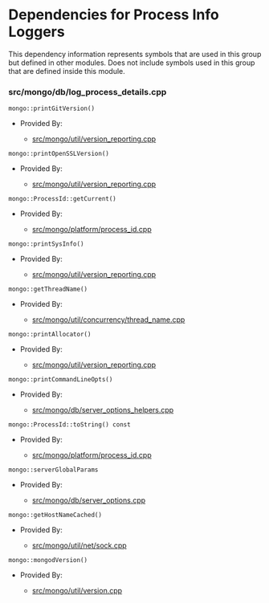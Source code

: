 
# Dependencies for Process Info Loggers
This dependency information represents symbols that are used in this group but defined in other modules.  Does not include symbols used in this group that are defined inside this module.

### src/mongo/db/log\_process\_details.cpp

<div></div>

    mongo::printGitVersion()

- Provided By:

    - [src/mongo/util/version\_reporting.cpp](../../../../utilities/utilities)

<div></div>

    mongo::printOpenSSLVersion()

- Provided By:

    - [src/mongo/util/version\_reporting.cpp](../../../../utilities/utilities)

<div></div>

    mongo::ProcessId::getCurrent()

- Provided By:

    - [src/mongo/platform/process\_id.cpp](../../../../utilities/utilities)

<div></div>

    mongo::printSysInfo()

- Provided By:

    - [src/mongo/util/version\_reporting.cpp](../../../../utilities/utilities)

<div></div>

    mongo::getThreadName()

- Provided By:

    - [src/mongo/util/concurrency/thread\_name.cpp](../../../../utilities/utilities)

<div></div>

    mongo::printAllocator()

- Provided By:

    - [src/mongo/util/version\_reporting.cpp](../../../../utilities/utilities)

<div></div>

    mongo::printCommandLineOpts()

- Provided By:

    - [src/mongo/db/server\_options\_helpers.cpp](../../../../process\_management/mongod\_and\_mongos\_command\_line\_options)

<div></div>

    mongo::ProcessId::toString() const

- Provided By:

    - [src/mongo/platform/process\_id.cpp](../../../../utilities/utilities)

<div></div>

    mongo::serverGlobalParams

- Provided By:

    - [src/mongo/db/server\_options.cpp](../../../../process\_management/mongod\_and\_mongos\_command\_line\_options)

<div></div>

    mongo::getHostNameCached()

- Provided By:

    - [src/mongo/util/net/sock.cpp](../../../../network/network\_core)

<div></div>

    mongo::mongodVersion()

- Provided By:

    - [src/mongo/util/version.cpp](../../../../process\_management/build\_information)
